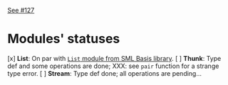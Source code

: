 [See #127](https://github.com/dfinity-lab/actorscript/issues/127)

Modules' statuses
==================
[x] **List**: On par with [`List` module from SML Basis library](http://sml-family.org/Basis/list.html).
[ ] **Thunk**: Type def and some operations are done; XXX: see `pair` function for a strange type error.
[ ] **Stream**: Type def done; all operations are pending...

